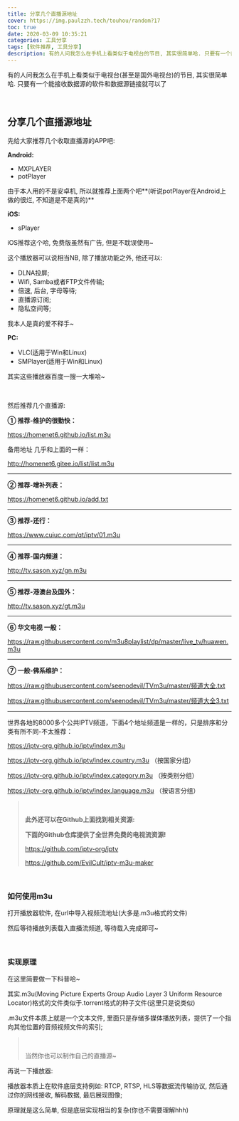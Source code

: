 ```yaml
---
title: 分享几个直播源地址
cover: https://img.paulzzh.tech/touhou/random?17
toc: true
date: 2020-03-09 10:35:21
categories: 工具分享
tags: [软件推荐, 工具分享]
description: 有的人问我怎么在手机上看类似于电视台的节目, 其实很简单哈. 只要有一个能接收数据源的软件和数据源链接就可以了
---
```


有的人问我怎么在手机上看类似于电视台(甚至是国外电视台)的节目, 其实很简单哈. 只要有一个能接收数据源的软件和数据源链接就可以了

<br/>

<!--more-->

## 分享几个直播源地址

先给大家推荐几个收取直播源的APP吧:

**Android:**

-   MXPLAYER
-   potPlayer

由于本人用的不是安卓机, 所以就推荐上面两个吧**(听说potPlayer在Android上做的很烂, 不知道是不是真的)**

**iOS:**

-   sPlayer

iOS推荐这个哈, 免费版虽然有广告, 但是不耽误使用~

这个播放器可以说相当NB, 除了播放功能之外, 他还可以:

-   DLNA投屏;
-   Wifi, Samba或者FTP文件传输;
-   倍速, 后台, 字母等待;
-   直播源订阅;
-   隐私空间等;

我本人是真的爱不释手~

**PC:**

-   VLC(适用于Win和Linux)
-   SMPlayer(适用于Win和Linux)

其实这些播放器百度一搜一大堆哈~

<br/>

然后推荐几个直播源:

**① 推荐-维护的很勤快：**

https://homenet6.github.io/list.m3u

备用地址 几乎和上面的一样：

http://homenet6.gitee.io/list/list.m3u

****

**② 推荐-增补列表：**

https://homenet6.github.io/add.txt

****

**③ 推荐-还行：**

https://www.cuiuc.com/qt/iptv/01.m3u

****

**④ 推荐-国内频道：**

http://tv.sason.xyz/gn.m3u

****

**⑤ 推荐-港澳台及国外：**

http://tv.sason.xyz/gt.m3u

****

**⑥ 华文电视 一般：**

https://raw.githubusercontent.com/m3u8playlist/dp/master/live_tv/huawen.m3u

****

**⑦ 一般-佛系维护：**

https://raw.githubusercontent.com/seenodevil/TVm3u/master/频道大全.txt

https://raw.githubusercontent.com/seenodevil/TVm3u/master/频道大全3.txt

****

世界各地的8000多个公共IPTV频道，下面4个地址频道是一样的，只是排序和分类有所不同-不太推荐：

https://iptv-org.github.io/iptv/index.m3u

https://iptv-org.github.io/iptv/index.country.m3u （按国家分组）

https://iptv-org.github.io/iptv/index.category.m3u （按类别分组）

https://iptv-org.github.io/iptv/index.language.m3u （按语言分组）

><br/>
>
>**此外还可以在Github上面找到相关资源:** 
>
>**下面的Github仓库提供了全世界免费的电视流资源!**
>
>https://github.com/iptv-org/iptv
>
>https://github.com/EvilCult/iptv-m3u-maker

<br/>

### 如何使用m3u

打开播放器软件, 在url中导入视频流地址(大多是.m3u格式的文件)

然后等待播放列表载入直播流频道, 等待载入完成即可~

<br/>

### 实现原理

在这里简要做一下科普哈~

其实.m3u(Moving Picture Experts Group Audio Layer 3 Uniform Resource Locator)格式的文件类似于.torrent格式的种子文件(这里只是说类似)

.m3u文件本质上就是一个文本文件, 里面只是存储多媒体播放列表，提供了一个指向其他位置的音频视频文件的索引;

><br/>
>
>当然你也可以制作自己的直播源~

再说一下播放器:

播放器本质上在软件底层支持例如: RTCP, RTSP, HLS等数据流传输协议, 然后通过你的网线接收, 解码数据, 最后展现图像;

原理就是这么简单, 但是底层实现相当的复杂(你也不需要理解hhh)

<br/>